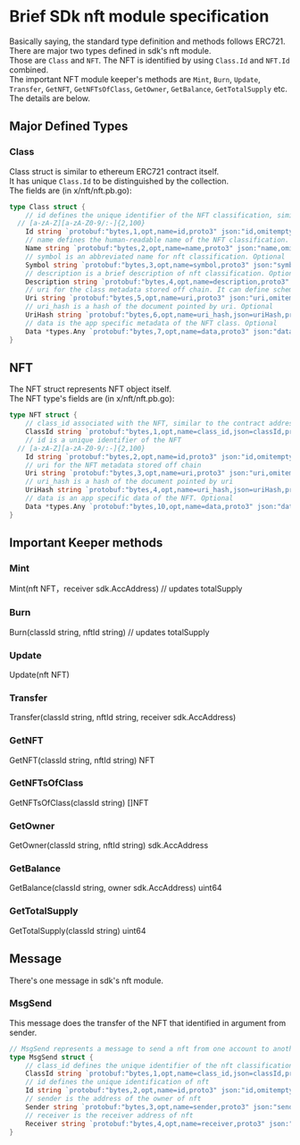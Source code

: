 # Brief SDk nft module specification

Basically saying, the standard type definition and methods follows ERC721.   
There are major two types defined in sdk's nft module.   
Those are `Class` and `NFT`. The NFT is identified by using `Class.Id` and `NFT.Id` combined.   
The important NFT module keeper's methods are  `Mint`, `Burn`, `Update`, `Transfer`, `GetNFT`, `GetNFTsOfClass`, `GetOwner`, `GetBalance`, `GetTotalSupply` etc.   
The details are below.

## Major Defined Types

### Class
Class struct is similar to ethereum ERC721 contract itself.   
It has unique `Class.Id` to be distinguished by the collection.   
The fields are (in x/nft/nft.pb.go):
```go
type Class struct {
	// id defines the unique identifier of the NFT classification, similar to the contract address of ERC721
  // [a-zA-Z][a-zA-Z0-9/:-]{2,100}
	Id string `protobuf:"bytes,1,opt,name=id,proto3" json:"id,omitempty"`
	// name defines the human-readable name of the NFT classification. Optional
	Name string `protobuf:"bytes,2,opt,name=name,proto3" json:"name,omitempty"`
	// symbol is an abbreviated name for nft classification. Optional
	Symbol string `protobuf:"bytes,3,opt,name=symbol,proto3" json:"symbol,omitempty"`
	// description is a brief description of nft classification. Optional
	Description string `protobuf:"bytes,4,opt,name=description,proto3" json:"description,omitempty"`
	// uri for the class metadata stored off chain. It can define schema for Class and NFT `Data` attributes. Optional
	Uri string `protobuf:"bytes,5,opt,name=uri,proto3" json:"uri,omitempty"`
	// uri_hash is a hash of the document pointed by uri. Optional
	UriHash string `protobuf:"bytes,6,opt,name=uri_hash,json=uriHash,proto3" json:"uri_hash,omitempty"`
	// data is the app specific metadata of the NFT class. Optional
	Data *types.Any `protobuf:"bytes,7,opt,name=data,proto3" json:"data,omitempty"`
}
```

## NFT

The NFT struct represents NFT object itself.   
The NFT type's fields are (in x/nft/nft.pb.go):
```go
type NFT struct {
	// class_id associated with the NFT, similar to the contract address of ERC721
	ClassId string `protobuf:"bytes,1,opt,name=class_id,json=classId,proto3" json:"class_id,omitempty"`
	// id is a unique identifier of the NFT
  // [a-zA-Z][a-zA-Z0-9/:-]{2,100}
	Id string `protobuf:"bytes,2,opt,name=id,proto3" json:"id,omitempty"`
	// uri for the NFT metadata stored off chain
	Uri string `protobuf:"bytes,3,opt,name=uri,proto3" json:"uri,omitempty"`
	// uri_hash is a hash of the document pointed by uri
	UriHash string `protobuf:"bytes,4,opt,name=uri_hash,json=uriHash,proto3" json:"uri_hash,omitempty"`
	// data is an app specific data of the NFT. Optional
	Data *types.Any `protobuf:"bytes,10,opt,name=data,proto3" json:"data,omitempty"`
}
```

## Important Keeper methods

### Mint

Mint(nft NFT，receiver sdk.AccAddress)   // updates totalSupply

### Burn

Burn(classId string, nftId string)    // updates totalSupply

### Update

Update(nft NFT)

### Transfer

Transfer(classId string, nftId string, receiver sdk.AccAddress)

### GetNFT

GetNFT(classId string, nftId string) NFT

### GetNFTsOfClass

GetNFTsOfClass(classId string) []NFT

### GetOwner

GetOwner(classId string, nftId string) sdk.AccAddress

### GetBalance

GetBalance(classId string, owner sdk.AccAddress) uint64

### GetTotalSupply

GetTotalSupply(classId string) uint64

## Message

There's one message in sdk's nft module.   

### MsgSend

This message does the transfer of the NFT that identified in argument from sender.   

```go
// MsgSend represents a message to send a nft from one account to another account.
type MsgSend struct {
	// class_id defines the unique identifier of the nft classification, similar to the contract address of ERC721
	ClassId string `protobuf:"bytes,1,opt,name=class_id,json=classId,proto3" json:"class_id,omitempty"`
	// id defines the unique identification of nft
	Id string `protobuf:"bytes,2,opt,name=id,proto3" json:"id,omitempty"`
	// sender is the address of the owner of nft
	Sender string `protobuf:"bytes,3,opt,name=sender,proto3" json:"sender,omitempty"`
	// receiver is the receiver address of nft
	Receiver string `protobuf:"bytes,4,opt,name=receiver,proto3" json:"receiver,omitempty"`
}
```
